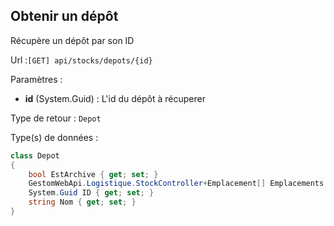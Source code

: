 ## <span id='obtenirdepot'>Obtenir un dépôt</span>

Récupère un dépôt par son ID

Url :`[GET] api/stocks/depots/{id}`

Paramètres : 

- **id** (System.Guid) : L'id du dépôt à récuperer

Type de retour : `Depot`

Type(s) de données :

```csharp
class Depot
{
	bool EstArchive { get; set; }
	GestomWebApi.Logistique.StockController+Emplacement[] Emplacements { get; set; }
	System.Guid ID { get; set; }
	string Nom { get; set; }
}

```


